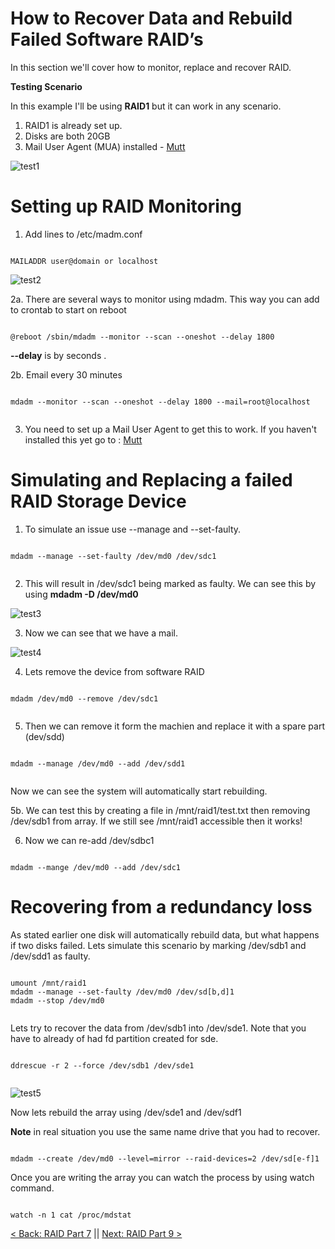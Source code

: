# How to Recover Data and Rebuild Failed Software RAID’s

In this section we'll cover how to monitor, replace and recover RAID.

**Testing Scenario**

In this example I'll be using **RAID1** but it can work in any scenario.

1. RAID1 is already set up.
2. Disks are both 20GB
3. Mail User Agent (MUA) installed - [Mutt](https://github.com/sxcdennis/Linux-Guides/blob/master/mutt.md "mutt")

![test1](https://github.com/sxcdennis/Linux-Guides/blob/master/images/test1.png?raw=true)


# Setting up RAID Monitoring

1. Add lines to /etc/madm.conf

```

MAILADDR user@domain or localhost

```

![test2](https://github.com/sxcdennis/Linux-Guides/blob/master/images/test2.png?raw=true)


2a. There are several ways to monitor using mdadm. This way you can add to crontab to start on reboot

```

@reboot /sbin/mdadm --monitor --scan --oneshot --delay 1800

```
**--delay** is by seconds .

2b. Email every 30 minutes

```

mdadm --monitor --scan --oneshot --delay 1800 --mail=root@localhost


```


3. You need to set up a Mail User Agent to get this to work. If you haven't installed this yet go to : [Mutt](https://github.com/sxcdennis/Linux-Guides/blob/master/mutt.md "mutt")


# Simulating and Replacing a failed RAID Storage Device

1. To simulate an issue use --manage and --set-faulty.

```

mdadm --manage --set-faulty /dev/md0 /dev/sdc1


```

2. This will result in /dev/sdc1 being marked as faulty. We can see this by using **mdadm -D /dev/md0**

![test3](https://github.com/sxcdennis/Linux-Guides/blob/master/images/test3.png?raw=true)

3. Now we can see that we have a mail.

![test4](https://github.com/sxcdennis/Linux-Guides/blob/master/images/test4.png?raw=true)


4. Lets remove the device from software RAID

```

mdadm /dev/md0 --remove /dev/sdc1


```


5. Then we can remove it form the machien and replace it with a spare part (dev/sdd)


```

mdadm --manage /dev/md0 --add /dev/sdd1


```

Now we can see the system will automatically start rebuilding.


5b. We can test this by creating a file in /mnt/raid1/test.txt then removing /dev/sdb1 from array. If we still see /mnt/raid1 accessible then it works!

6. Now we can re-add /dev/sdbc1


```

mdadm --mange /dev/md0 --add /dev/sdc1

```

# Recovering from a redundancy loss

As stated earlier one disk will automatically rebuild data, but what happens if two disks failed.
Lets simulate this scenario by marking /dev/sdb1 and /dev/sdd1 as faulty.

```

umount /mnt/raid1
mdadm --manage --set-faulty /dev/md0 /dev/sd[b,d]1
mdadm --stop /dev/md0


```

Lets try to recover the data from /dev/sdb1 into /dev/sde1. Note that you have to already of had fd partition created for sde.

```

ddrescue -r 2 --force /dev/sdb1 /dev/sde1


```

![test5](https://github.com/sxcdennis/Linux-Guides/blob/master/images/test5.png?raw=true)


Now lets rebuild the array using /dev/sde1 and /dev/sdf1

**Note** in real situation you use the same name drive that you had to recover.

```

mdadm --create /dev/md0 --level=mirror --raid-devices=2 /dev/sd[e-f]1

```

Once you are writing the array you can watch the process by using watch command.


```

watch -n 1 cat /proc/mdstat

```



[< Back: RAID Part 7](https://github.com/sxcdennis/Linux-Guides/blob/master/Raid%20Part7.md "RAID Part 7") || [Next: RAID Part 9 >](https://github.com/sxcdennis/Linux-Guides/blob/master/Raid%20Part9.md "RAID Part 9")
